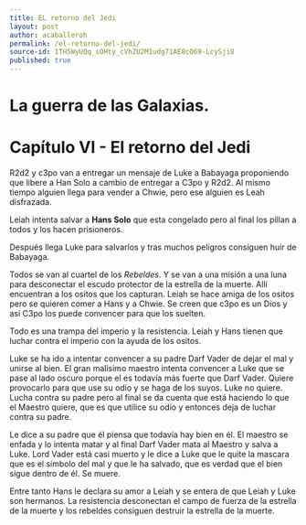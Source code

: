 ```yaml
---
title: EL retorno del Jedi
layout: post
author: acaballeroh
permalink: /el-retorno-del-jedi/
source-id: 1TH5WyUQq_sOHty_cVhZU2M1udg71AE8cO69-LcySji8
published: true
---
```

# La guerra de las Galaxias. 

# Capítulo VI -  El retorno del Jedi

R2d2 y c3po van a entregar un mensaje de Luke a Babayaga proponiendo que libere a Han Solo a cambio de entregar a C3po y R2d2. Al mismo tiempo alguien llega para vender a Chwie, pero ese alguien es Leah disfrazada.

Leiah intenta salvar a **Hans Solo** que esta congelado pero al final los pillan a todos y los hacen prisioneros.

Después llega Luke para salvarlos y tras muchos peligros consiguen huir de Babayaga.

Todos se van al cuartel de los *Rebeldes*. Y se van a una misión a una luna para desconectar el escudo protector de la estrella de la muerte. Allí encuentran a los ositos que los capturan. Leiah se hace amiga de los ositos pero se quieren comer a Hans y a Chwie. Se creen que c3po es un Dios y así C3po los puede convencer para que los suelten.

Todo es una trampa del imperio y la resistencia. Leiah y Hans tienen que luchar contra el imperio con la ayuda de los ositos.  

Luke se ha ido a intentar convencer a su padre Darf Vader de dejar el mal y unirse al bien. El gran malísimo maestro intenta convencer a Luke que se pase al lado oscuro porque el es todavía más fuerte que Darf Vader. Quiere provocarlo para que use su odio y se haga de los suyos. Luke no quiere. Lucha contra su padre pero al final se da cuenta que está haciendo lo que el Maestro quiere, que es que utilice su odio y entonces deja de luchar contra su padre.

 Le dice a su padre  que él piensa que todavía hay bien en él. El maestro se enfada y lo intenta matar y al final Darf Vader mata al Maestro y salva a Luke. Lord Vader está casi muerto y le dice a Luke que le quite la mascara que es el símbolo del mal y que le ha salvado, que es verdad que el bien sigue dentro de él. Se muere.

Entre tanto Hans le declara su amor a Leiah y se entera de que Leiah y Luke son hermanos. La resistencia desconectan el campo de fuerza de la estrella de la muerte y los rebeldes consiguen destruir la estrella de la muerte.

